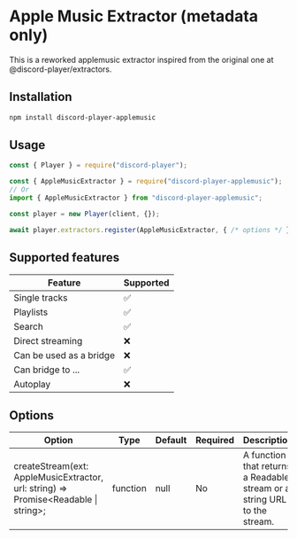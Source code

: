 # Apple Music Extractor (metadata only)

This is a reworked applemusic extractor inspired from the original one at @discord-player/extractors.

## Installation

```bash
npm install discord-player-applemusic
```

## Usage

```js
const { Player } = require("discord-player");

const { AppleMusicExtractor } = require("discord-player-applemusic");
// Or
import { AppleMusicExtractor } from "discord-player-applemusic";

const player = new Player(client, {});

await player.extractors.register(AppleMusicExtractor, { /* options */ });
```

## Supported features

| Feature | Supported |
| --- | --- |
| Single tracks | ✅ |
| Playlists | ✅ |
| Search | ✅ |
| Direct streaming | ❌ |
| Can be used as a bridge | ❌ |
| Can bridge to ... | ✅ |
| Autoplay | ❌ |

## Options

| Option | Type | Default | Required | Description |
| --- | --- | --- | --- | --- |
| createStream(ext: AppleMusicExtractor, url: string) => Promise<Readable \| string>; | function | null | No | A function that returns a Readable stream or a string URL to the stream. |